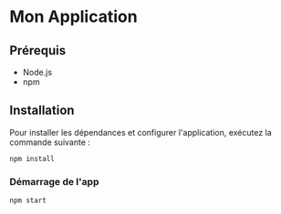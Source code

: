 # Mon Application

## Prérequis

- Node.js
- npm 

## Installation

Pour installer les dépendances et configurer l'application, exécutez la commande suivante :


`npm install`


### Démarrage de l'app

`npm start`


